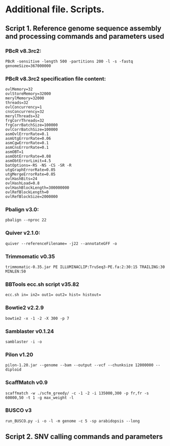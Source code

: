 # Additional file. Scripts.
## Script 1. Reference genome sequence assembly and processing commands and parameters used
### PBcR v8.3rc2:
```
PBcR -sensitive -length 500 -partitions 200 -l -s -fastq genomeSize=367000000
```

### PBcR v8.3rc2 specification file content:
```
ovlMemory=32
ovlStoreMemory=32000
merylMemory=32000
threads=32
ovlConcurrency=1
cnsConcurrency=32
merylThreads=32
frgCorrThreads=32
frgCorrBatchSize=100000
ovlCorrBatchSize=100000
asmOvlErrorRate=0.1
asmUtgErrorRate=0.06
asmCgwErrorRate=0.1
asmCnsErrorRate=0.1
asmOBT=1
asmObtErrorRate=0.08
asmObtErrorLimit=4.5
batOptions=-RS -NS -CS -SR -R
utgGraphErrorRate=0.05
utgMergeErrorRate=0.05
ovlHashBits=24
ovlHashLoad=0.8
ovlHashBlockLength=300000000
ovlRefBlockLength=0
ovlRefBlockSize=2000000
```
### Pbalign v3.0:
```
pbalign --nproc 22
```
### Quiver v2.1.0: 
```
quiver --referenceFilename= -j22 --annotateGFF -o 
```
### Trimmomatic v0.35
```
trimmomatic-0.35.jar PE ILLUMINACLIP:TruSeq3-PE.fa:2:30:15 TRAILING:30 MINLEN:50
```
### BBTools ecc.sh script v35.82
```
ecc.sh in= in2= out1= out2= hist= histout=
```
### Bowtie2 v2.2.9
```
bowtie2 -x -1 -2 -X 300 -p 7
```
### Samblaster v0.1.24
```
samblaster -i -o 
```
### Pilon v1.20
```
pilon-1.20.jar --genome --bam --output --vcf --chunksize 12000000 --diploid
```
### ScaffMatch v0.9
```
scaffmatch -w ./scfm_greedy/ -c -1 -2 -i 135000,300 -p fr,fr -s 60000,50 -t 1 -g max_weight -l
```
### BUSCO v3
```
run_BUSCO.py -i -o -l -m genome -c 5 -sp arabidopsis --long
```

## Script 2. SNV calling commands and parameters

